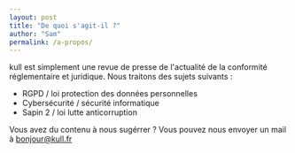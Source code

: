 ```yaml
---
layout: post
title: "De quoi s'agit-il ?"
author: "Sam"
permalink: /a-propos/
---
```


kull est simplement une revue de presse de l'actualité de la conformité réglementaire et juridique. Nous traitons des sujets suivants :

- RGPD / loi protection des données personnelles
- Cybersécurité / sécurité informatique
- Sapin 2 / loi lutte anticorruption

Vous avez du contenu à nous sugérrer ? Vous pouvez nous envoyer un mail à [bonjour@kull.fr](mailto:bonjour@kull.fr)

